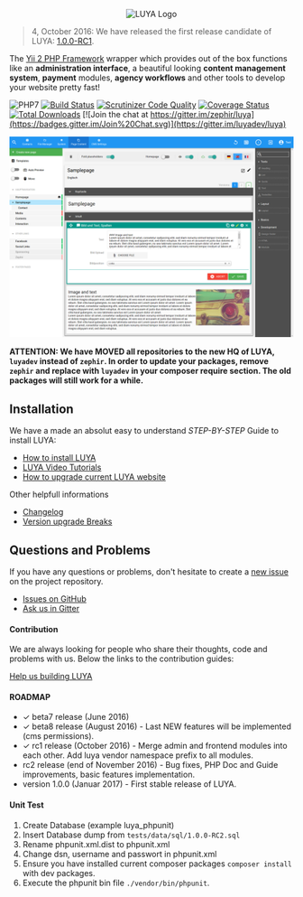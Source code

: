 <p align="center">
  <img src="https://luya.io/img/luya_logo_flat_icon.png" alt="LUYA Logo"/>
</p>

> 4, October 2016: We have released the first release candidate of LUYA: [1.0.0-RC1](https://luya.io/news/first-release-candidate-1-0-0-rc1).

The [Yii 2 PHP Framework](https://github.com/yiisoft/yii2) wrapper which provides out of the box functions like an **administration interface**, a beautiful looking **content management system**, **payment** modules, **agency workflows** and other tools to develop your website pretty fast!

![PHP7](https://img.shields.io/badge/php7-yes-green.svg)
[![Build Status](https://travis-ci.org/luyadev/luya.svg?branch=master)](https://travis-ci.org/luyadev/luya)
[![Scrutinizer Code Quality](https://scrutinizer-ci.com/g/luyadev/luya/badges/quality-score.png?b=master)](https://scrutinizer-ci.com/g/luyadev/luya/?branch=master)
[![Coverage Status](https://coveralls.io/repos/github/luyadev/luya/badge.svg?branch=master)](https://coveralls.io/github/luyadev/luya?branch=master)
[![Total Downloads](https://poser.pugx.org/luyadev/luya-core/downloads)](https://packagist.org/packages/luyadev/luya-core)
[![Join the chat at https://gitter.im/zephir/luya](https://badges.gitter.im/Join%20Chat.svg)](https://gitter.im/luyadev/luya)

![Luya Admin](https://raw.githubusercontent.com/luyadev/luya/master/docs/guide/img/luya-beta8.png)

**ATTENTION: We have MOVED all repositories to the new HQ of LUYA, `luyadev` instead of `zephir`. In order to update your packages, remove `zephir` and replace with `luyadev` in your composer require section. The old packages will still work for a while.**

## Installation

We have a made an absolut easy to understand *STEP-BY-STEP* Guide to install LUYA:

+ [How to install LUYA](https://luya.io)
+ [LUYA Video Tutorials](https://luya.io/video-tutorials)
+ [How to upgrade current LUYA website](https://luya.io/guide/install-upgrade)

Other helpfull informations

+ [Changelog](CHANGELOG.md)
+ [Version upgrade Breaks](UPGRADE.md)

## Questions and Problems

If you have any questions or problems, don't hesitate to create a [new issue](https://github.com/zephir/luya/issues/new) on the project repository.

+ [Issues on GitHub](https://github.com/luyadev/luya/issues)
+ [Ask us in Gitter](https://gitter.im/luyadev/luya)

#### Contribution

We are always looking for people who share their thoughts, code and problems with us. Below the links to the contribution guides:

[Help us building LUYA](https://luya.io/en/guide/luya-collaboration)

#### ROADMAP

+ ✓ beta7 release (June 2016)
+ ✓ beta8 release (August 2016) - Last NEW features will be implemented (cms permissions).
+ ✓ rc1 release (October 2016) - Merge admin and frontend modules into each other. Add luya vendor namespace prefix to all modules.
+ rc2 release (end of November 2016) - Bug fixes, PHP Doc and Guide improvements, basic features implementation.
+ version 1.0.0 (Januar 2017) - First stable release of LUYA.

#### Unit Test

1. Create Database (example luya_phpunit)
2. Insert Database dump from `tests/data/sql/1.0.0-RC2.sql`
3. Rename phpunit.xml.dist to phpunit.xml
4. Change dsn, username and passwort in phpunit.xml
5. Ensure you have installed current composer packages `composer install` with dev packages.
6. Execute the phpunit bin file `./vendor/bin/phpunit`.
